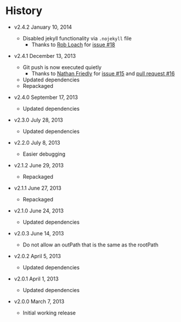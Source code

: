 # History

- v2.4.2 January 10, 2014
	- Disabled jekyll functionality via `.nojekyll` file
		- Thanks to [Rob Loach](https://github.com/RobLoach) for [issue #18](https://github.com/docpad/docpad-plugin-ghpages/issues/18)

- v2.4.1 December 13, 2013
	- Git push is now executed quietly
		- Thanks to [Nathan Friedly](https://github.com/nfriedly) for [issue #15](https://github.com/docpad/docpad-plugin-ghpages/issues/15) and [pull request #16](https://github.com/docpad/docpad-plugin-ghpages/pull/16)
	- Updated dependencies
	- Repackaged

- v2.4.0 September 17, 2013
	- Updated dependencies

- v2.3.0 July 28, 2013
	- Updated dependencies

- v2.2.0 July 8, 2013
	- Easier debugging

- v2.1.2 June 29, 2013
	- Repackaged

- v2.1.1 June 27, 2013
	- Repackaged

- v2.1.0 June 24, 2013
	- Updated dependencies

- v2.0.3 June 14, 2013
	- Do not allow an outPath that is the same as the rootPath

- v2.0.2 April 5, 2013
	- Updated dependencies

- v2.0.1 April 1, 2013
	- Updated dependencies

- v2.0.0 March 7, 2013
	- Initial working release